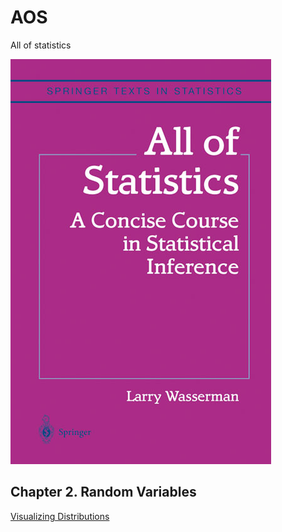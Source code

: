 # AOS
All of statistics

![alt text](./aos_cover.jpg)


## Chapter 2. Random Variables

[Visualizing Distributions](https://github.com/GunhoChoi/AOS/blob/master/distributions/Distributions.ipynb)
